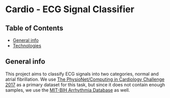 # Cardio - ECG Signal Classifier
## Table of Contents
* [General info](#general-info)
* [Technologies](#technologies)

## General info
This project aims to classify ECG signals into two categories, normal and atrial fibrillation. 
We use [The PhysioNet/Computing in Cardiology Challenge 2017](https://physionet.org/content/challenge-2017/1.0.0/) as a primary dataset for this task, but since it does not contain enough samples, we use the [MIT-BIH Arrhythmia Database](https://www.physionet.org/content/mitdb/1.0.0/) as well.


